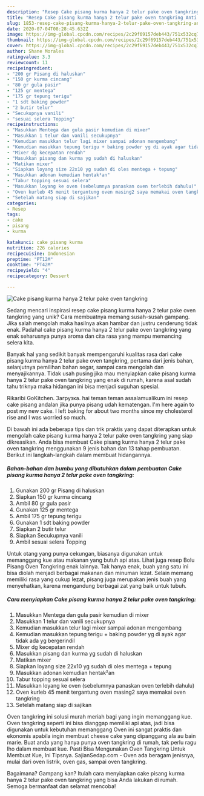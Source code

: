 ```yaml
---
description: "Resep Cake pisang kurma hanya 2 telur pake oven tangkring Anti Gagal"
title: "Resep Cake pisang kurma hanya 2 telur pake oven tangkring Anti Gagal"
slug: 1853-resep-cake-pisang-kurma-hanya-2-telur-pake-oven-tangkring-anti-gagal
date: 2020-07-04T08:28:45.632Z
image: https://img-global.cpcdn.com/recipes/2c29f69157deb443/751x532cq70/cake-pisang-kurma-hanya-2-telur-pake-oven-tangkring-foto-resep-utama.jpg
thumbnail: https://img-global.cpcdn.com/recipes/2c29f69157deb443/751x532cq70/cake-pisang-kurma-hanya-2-telur-pake-oven-tangkring-foto-resep-utama.jpg
cover: https://img-global.cpcdn.com/recipes/2c29f69157deb443/751x532cq70/cake-pisang-kurma-hanya-2-telur-pake-oven-tangkring-foto-resep-utama.jpg
author: Shane Morales
ratingvalue: 3.3
reviewcount: 11
recipeingredient:
- "200 gr Pisang di haluskan"
- "150 gr kurma cincang"
- "80 gr gula pasir"
- "125 gr mentega"
- "175 gr tepung terigu"
- "1 sdt baking powder"
- "2 butir telur"
- "Secukupnya vanili"
- "sesuai selera Topping"
recipeinstructions:
- "Masukkan Mentega dan gula pasir kemudian di mixer"
- "Masukkan 1 telur dan vanili secukupnya"
- "Kemudian masukkan telur lagi mixer sampai adonan mengembang"
- "Kemudian masukkan tepung terigu + baking powder yg di ayak agar tidak ada yg bergerindil"
- "Mixer dg kecepatan rendah"
- "Masukkan pisang dan kurma yg sudah di haluskan"
- "Matikan mixer"
- "Siapkan loyang size 22x10 yg sudah di oles mentega + tepung"
- "Masukkan adonan kemudian hentak²an"
- "Tabur topping sesuai selera"
- "Masukkan loyang ke oven (sebelumnya panaskan oven terlebih dahulu)"
- "Oven kurleb 45 menit tergantung oven masing2 saya memakai oven tangkring"
- "Setelah matang siap di sajikan"
categories:
- Resep
tags:
- cake
- pisang
- kurma

katakunci: cake pisang kurma 
nutrition: 226 calories
recipecuisine: Indonesian
preptime: "PT12M"
cooktime: "PT42M"
recipeyield: "4"
recipecategory: Dessert

---
```



![Cake pisang kurma hanya 2 telur pake oven tangkring](https://img-global.cpcdn.com/recipes/2c29f69157deb443/751x532cq70/cake-pisang-kurma-hanya-2-telur-pake-oven-tangkring-foto-resep-utama.jpg)

Sedang mencari inspirasi resep cake pisang kurma hanya 2 telur pake oven tangkring yang unik? Cara membuatnya memang susah-susah gampang. Jika salah mengolah maka hasilnya akan hambar dan justru cenderung tidak enak. Padahal cake pisang kurma hanya 2 telur pake oven tangkring yang enak seharusnya punya aroma dan cita rasa yang mampu memancing selera kita.

Banyak hal yang sedikit banyak mempengaruhi kualitas rasa dari cake pisang kurma hanya 2 telur pake oven tangkring, pertama dari jenis bahan, selanjutnya pemilihan bahan segar, sampai cara mengolah dan menyajikannya. Tidak usah pusing jika mau menyiapkan cake pisang kurma hanya 2 telur pake oven tangkring yang enak di rumah, karena asal sudah tahu triknya maka hidangan ini bisa menjadi suguhan spesial.

Rikaribi GoKitchen. Загрузка. hai teman teman assalamualikum ini resep cake pisang andalan jika punya pisang udah kematengan. I&#39;m here again to post my new cake. I left baking for about two months since my cholesterol rise and I was worried so much.


Di bawah ini ada beberapa tips dan trik praktis yang dapat diterapkan untuk mengolah cake pisang kurma hanya 2 telur pake oven tangkring yang siap dikreasikan. Anda bisa membuat Cake pisang kurma hanya 2 telur pake oven tangkring menggunakan 9 jenis bahan dan 13 tahap pembuatan. Berikut ini langkah-langkah dalam membuat hidangannya.

<!--inarticleads1-->

##### Bahan-bahan dan bumbu yang dibutuhkan dalam pembuatan Cake pisang kurma hanya 2 telur pake oven tangkring:

1. Gunakan 200 gr Pisang di haluskan
1. Siapkan 150 gr kurma cincang
1. Ambil 80 gr gula pasir
1. Gunakan 125 gr mentega
1. Ambil 175 gr tepung terigu
1. Gunakan 1 sdt baking powder
1. Siapkan 2 butir telur
1. Siapkan Secukupnya vanili
1. Ambil sesuai selera Topping


Untuk otang yang punya cekungan, biasanya digunakan untuk memanggang kue atau makanan yang butuh api atas. Lihat juga resep Bolu Pisang Oven Tangkring enak lainnya. Tak hanya enak, buah yang satu ini bisa diolah menjadi berbagai makanan dan minuman lezat. Selain memang memiliki rasa yang cukup lezat, pisang juga merupakan jenis buah yang menyehatkan, karena mengandung berbagai zat yang baik untuk tubuh. 

<!--inarticleads2-->

##### Cara menyiapkan Cake pisang kurma hanya 2 telur pake oven tangkring:

1. Masukkan Mentega dan gula pasir kemudian di mixer
1. Masukkan 1 telur dan vanili secukupnya
1. Kemudian masukkan telur lagi mixer sampai adonan mengembang
1. Kemudian masukkan tepung terigu + baking powder yg di ayak agar tidak ada yg bergerindil
1. Mixer dg kecepatan rendah
1. Masukkan pisang dan kurma yg sudah di haluskan
1. Matikan mixer
1. Siapkan loyang size 22x10 yg sudah di oles mentega + tepung
1. Masukkan adonan kemudian hentak²an
1. Tabur topping sesuai selera
1. Masukkan loyang ke oven (sebelumnya panaskan oven terlebih dahulu)
1. Oven kurleb 45 menit tergantung oven masing2 saya memakai oven tangkring
1. Setelah matang siap di sajikan


Oven tangkring ini solusi murah meriah bagi yang ingin memanggang kue. Oven tangkring seperti ini bisa dianggap memiliki api atas, jadi bisa digunakan untuk kebutuhan memanggang Oven ini sangat praktis dan ekonomis apabila ingin membuat cheese cake yang dipanggang ala au bain marie. Buat anda yang hanya punya oven tangkring di rumah, tak perlu ragu lho dalam membuat kue. Pasti Bisa Mengunakan Oven Tangkring Untuk Membuat Kue, Ini Tipsnya. SajianSedap.com - Oven ada beragam jenisnya, mulai dari oven listrik, oven gas, sampai oven tangkring. 

Bagaimana? Gampang kan? Itulah cara menyiapkan cake pisang kurma hanya 2 telur pake oven tangkring yang bisa Anda lakukan di rumah. Semoga bermanfaat dan selamat mencoba!
